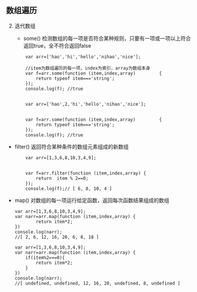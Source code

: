## 数组遍历
2. 迭代数组

    * some() 检测数组的每一项是否符合某种规则，只要有一项或一项以上符合返回true，全不符合返回false
        
    ```
        var arr=['hao','hi','hello','nihao','nice'];

        //item为数组遍历的每一项，index为索引，array为数组本身
        var f=arr.some(function (item,index,array)         {
            return typeof item==='string';
        });
        console.log(f); //true
        
        
        var arr=['hao',2,'hi','hello','nihao','nice'];


        var f=arr.some(function (item,index,array)         {
            return typeof item==='string';
        });
        console.log(f); //true

    ```
 * filter() 返回符合某种条件的数组元素组成的新数组

    
    ```
        var arr=[1,3,6,8,10,3,4,9];


        var f=arr.filter(function (item,index,array) {
            return  item % 2==0;
        });
        console.log(f);// [ 6, 8, 10, 4 ]
    ```
 * map() 对数组的每一项运行给定函数，返回每次函数结果组成的数组

    ```
    var arr=[1,3,6,8,10,3,4,9];
    var narr=arr.map(function (item,index,array) {
            return item*2;
    })
    console.log(narr);
    //[ 2, 6, 12, 16, 20, 6, 8, 18 ]
    
    ```

    
    ```
    var arr=[1,3,6,8,10,3,4,9];
    var narr=arr.map(function (item,index,array) {
        if(item%2===0){
            return item*2;
        }
    })
    console.log(narr);
    //[ undefined, undefined, 12, 16, 20, undefined, 8, undefined ]
    ```


